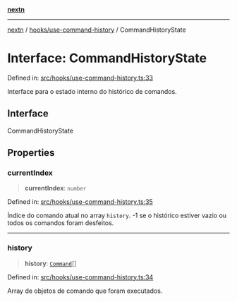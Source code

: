 [**nextn**](../../../README.md)

***

[nextn](../../../modules.md) / [hooks/use-command-history](../README.md) / CommandHistoryState

# Interface: CommandHistoryState

Defined in: [src/hooks/use-command-history.ts:33](https://github.com/Dicommunitas/ThreeJS_Terminal_3D/blob/c2331e405b00973e4f5e87258cdaf1d7c733b058/src/hooks/use-command-history.ts#L33)

Interface para o estado interno do histórico de comandos.

## Interface

CommandHistoryState

## Properties

### currentIndex

> **currentIndex**: `number`

Defined in: [src/hooks/use-command-history.ts:35](https://github.com/Dicommunitas/ThreeJS_Terminal_3D/blob/c2331e405b00973e4f5e87258cdaf1d7c733b058/src/hooks/use-command-history.ts#L35)

Índice do comando atual no array `history`.
                                 -1 se o histórico estiver vazio ou todos os comandos foram desfeitos.

***

### history

> **history**: [`Command`](../../../lib/types/interfaces/Command.md)[]

Defined in: [src/hooks/use-command-history.ts:34](https://github.com/Dicommunitas/ThreeJS_Terminal_3D/blob/c2331e405b00973e4f5e87258cdaf1d7c733b058/src/hooks/use-command-history.ts#L34)

Array de objetos de comando que foram executados.

